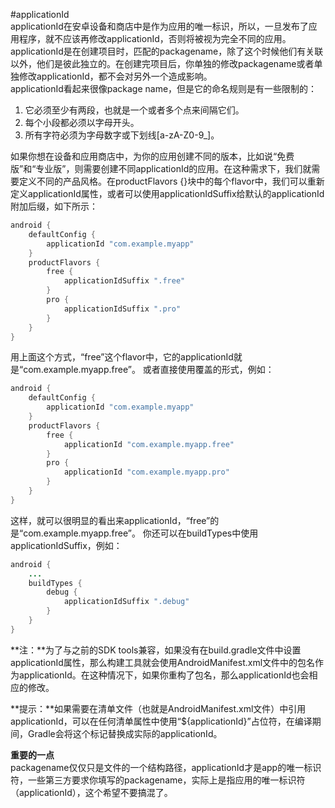 #applicationId  
applicationId在安卓设备和商店中是作为应用的唯一标识，所以，一旦发布了应用程序，就不应该再修改applicationId，否则将被视为完全不同的应用。applicationId是在创建项目时，匹配的packagename，除了这个时候他们有关联以外，他们是彼此独立的。在创建完项目后，你单独的修改packagename或者单独修改applicationId，都不会对另外一个造成影响。  
applicationId看起来很像package name，但是它的命名规则是有一些限制的：  

1. 它必须至少有两段，也就是一个或者多个点来间隔它们。
2. 每个小段都必须以字母开头。
3. 所有字符必须为字母数字或下划线[a-zA-Z0-9_]。

如果你想在设备和应用商店中，为你的应用创建不同的版本，比如说“免费版”和“专业版”，则需要创建不同applicationId的应用。在这种需求下，我们就需要定义不同的产品风格。在productFlavors {}块中的每个flavor中，我们可以重新定义applicationId属性，或者可以使用applicationIdSuffix给默认的applicationId附加后缀，如下所示：

```Java
android {
    defaultConfig {
        applicationId "com.example.myapp"
    }
    productFlavors {
        free {
            applicationIdSuffix ".free"
        }
        pro {
            applicationIdSuffix ".pro"
        }
    }
}
```
用上面这个方式，“free”这个flavor中，它的applicationId就是“com.example.myapp.free”。
或者直接使用覆盖的形式，例如：

```Java
android {
    defaultConfig {
        applicationId "com.example.myapp"
    }
    productFlavors {
        free {
            applicationId "com.example.myapp.free"
        }
        pro {
            applicationId "com.example.myapp.pro"
        }
    }
}
```
这样，就可以很明显的看出来applicationId，“free”的是“com.example.myapp.free”。
你还可以在buildTypes中使用applicationIdSuffix，例如：

```Java
android {
    ...
    buildTypes {
        debug {
            applicationIdSuffix ".debug"
        }
    }
}
```     
**注：**为了与之前的SDK tools兼容，如果没有在build.gradle文件中设置applicationId属性，那么构建工具就会使用AndroidManifest.xml文件中的包名作为applicationId。在这种情况下，如果你重构了包名，那么applicationId也会相应的修改。

**提示：**如果需要在清单文件（也就是AndroidManifest.xml文件）中引用applicationId，可以在任何清单属性中使用“${applicationId}”占位符，在编译期间，Gradle会将这个标记替换成实际的applicationId。

**重要的一点**  
packagename仅仅只是文件的一个结构路径，applicationId才是app的唯一标识符，一些第三方要求你填写的packagename，实际上是指应用的唯一标识符（applicationId），这个希望不要搞混了。

